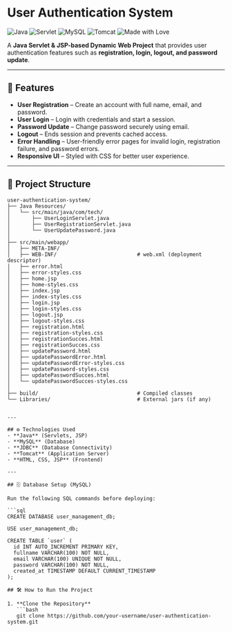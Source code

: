 # User Authentication System

![Java](https://img.shields.io/badge/Java-ED8B00?style=for-the-badge&logo=java&logoColor=white)
![Servlet](https://img.shields.io/badge/Servlets%2FJSP-4285F4?style=for-the-badge&logo=apache&logoColor=white)
![MySQL](https://img.shields.io/badge/MySQL-4479A1?style=for-the-badge&logo=mysql&logoColor=white)
![Tomcat](https://img.shields.io/badge/Tomcat-F8DC75?style=for-the-badge&logo=apachetomcat&logoColor=black)
![Made with Love](https://img.shields.io/badge/Made%20with-%E2%9D%A4-red?style=for-the-badge)

A **Java Servlet & JSP-based Dynamic Web Project** that provides user authentication features such as **registration, login, logout, and password update**.  

---

## 🚀 Features

- **User Registration** – Create an account with full name, email, and password.  
- **User Login** – Login with credentials and start a session.  
- **Password Update** – Change password securely using email.  
- **Logout** – Ends session and prevents cached access.  
- **Error Handling** – User-friendly error pages for invalid login, registration failure, and password errors.  
- **Responsive UI** – Styled with CSS for better user experience.  

---

## 📂 Project Structure

```text
user-authentication-system/
├── Java Resources/
│   └── src/main/java/com/tech/
│       ├── UserLoginServlet.java
│       ├── UserRegistrationServlet.java
│       └── UserUpdatePassword.java
│
├── src/main/webapp/
│   ├── META-INF/
│   ├── WEB-INF/                          # web.xml (deployment descriptor)
│   ├── error.html
│   ├── error-styles.css
│   ├── home.jsp
│   ├── home-styles.css
│   ├── index.jsp
│   ├── index-styles.css
│   ├── login.jsp
│   ├── login-styles.css
│   ├── logout.jsp
│   ├── logout-styles.css
│   ├── registration.html
│   ├── registration-styles.css
│   ├── registrationSucces.html
│   ├── registrationSucces.css
│   ├── updatePassword.html
│   ├── updatePasswordError.html
│   ├── updatePasswordError-styles.css
│   ├── updatePassword-styles.css
│   ├── updatePasswordSucces.html
│   └── updatePasswordSucces-styles.css
│
├── build/                                # Compiled classes
└── Libraries/                            # External jars (if any)


---

## ⚙️ Technologies Used  
- **Java** (Servlets, JSP)  
- **MySQL** (Database)  
- **JDBC** (Database Connectivity)  
- **Tomcat** (Application Server)  
- **HTML, CSS, JSP** (Frontend)  

---

## 🗄️ Database Setup (MySQL)  

Run the following SQL commands before deploying:  

```sql
CREATE DATABASE user_management_db;

USE user_management_db;

CREATE TABLE `user` (
  id INT AUTO_INCREMENT PRIMARY KEY,
  fullname VARCHAR(100) NOT NULL,
  email VARCHAR(100) UNIQUE NOT NULL,
  password VARCHAR(100) NOT NULL,
  created_at TIMESTAMP DEFAULT CURRENT_TIMESTAMP
);

## 🛠️ How to Run the Project

1. **Clone the Repository**
   ```bash
   git clone https://github.com/your-username/user-authentication-system.git

